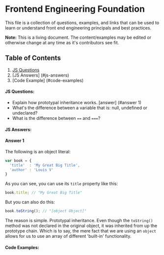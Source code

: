 # Frontend Engineering Foundation

This file is a collection of questions, examples, and links that can be used to learn or understand front end engineering principals and best practices.

**Note:** This is a living document. The content/examples may be edited or otherwise change at any time as it's contributors see fit.

## Table of Contents

1. [JS Questions](#js-questions)
2. [JS Answers] (#js-answers) 
3. [Code Example] (#code-examples)



#### JS Questions:

* Explain how prototypal inheritance works. [answer] (#answer 1)
* What's the difference between a variable that is: null, undefined or undeclared?
* What is the difference between `==` and `===`?



#### JS Answers:

#### Answer 1
The following is an object literal:

```javascript
var book = {
  'title'  : 'My Great Big Title',
  'author' : 'Louis V'
}
```

As you can see, you can use its `title` property like this:
```javascript
book.title; // "My Great Big Title"
```

But you can also do this:
```javascript
book.toString(); // "[object Object]"
```

The reason is simple. Prototypal inheritance. Even though the `toString()` method was not declared in the original object, it was inherited from up the prototype chain. Which is to say, the mere fact that we are using an `object` allows for us to use an array of different 'built-in' functionality.


#### Code Examples:
